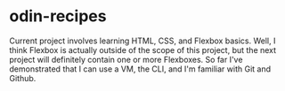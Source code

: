 # odin-recipes
Current project involves learning HTML, CSS, and Flexbox basics.
Well, I think Flexbox is actually outside of the scope of this project, but the next project will definitely contain one or more Flexboxes.
So far I've demonstrated that I can use a VM, the CLI, and I'm familiar with Git and Github.